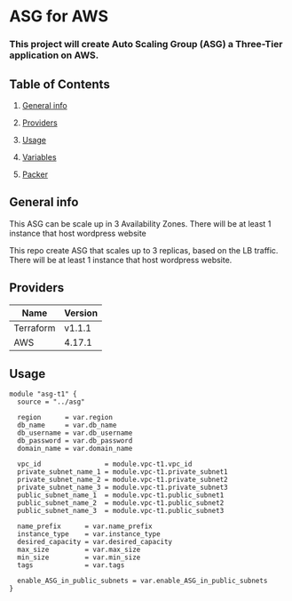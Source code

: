 # ASG for AWS
### This project will create Auto Scaling Group (ASG) a Three-Tier application on AWS.


## Table of Contents

1. [General info](https://github.com/rus777777/terraform-team-1/blob/main/asg/main.tf)

2. [Providers](https://github.com/rus777777/terraform-team-1/blob/main/asg/provider.tf)

3. [Usage](https://github.com/rus777777/terraform-team-1/blob/test/_release/main.tf)

3. [Variables](https://github.com/rus777777/terraform-team-1/blob/main/asg/variable.tf) 
4. [Packer](https://github.com/rus777777/terraform-team-1/blob/main/packer/README.md)


## General info
This ASG can be scale up in 3 Availability Zones. There will be at least 1 instance that host wordpress website

This repo create ASG that scales up to 3 replicas, based on the LB traffic. There will be at least 1 instance that host wordpress website. 

## Providers
Name                  | Version             |
--------------------- | --------------------|
  Terraform           | v1.1.1              |
  AWS                 | 4.17.1              |


## Usage

```
module "asg-t1" {
  source = "../asg"

  region      = var.region
  db_name     = var.db_name
  db_username = var.db_username
  db_password = var.db_password
  domain_name = var.domain_name

  vpc_id                = module.vpc-t1.vpc_id
  private_subnet_name_1 = module.vpc-t1.private_subnet1
  private_subnet_name_2 = module.vpc-t1.private_subnet2
  private_subnet_name_3 = module.vpc-t1.private_subnet3
  public_subnet_name_1  = module.vpc-t1.public_subnet1
  public_subnet_name_2  = module.vpc-t1.public_subnet2
  public_subnet_name_3  = module.vpc-t1.public_subnet3

  name_prefix      = var.name_prefix
  instance_type    = var.instance_type
  desired_capacity = var.desired_capacity
  max_size         = var.max_size
  min_size         = var.min_size
  tags             = var.tags

  enable_ASG_in_public_subnets = var.enable_ASG_in_public_subnets
}
```
